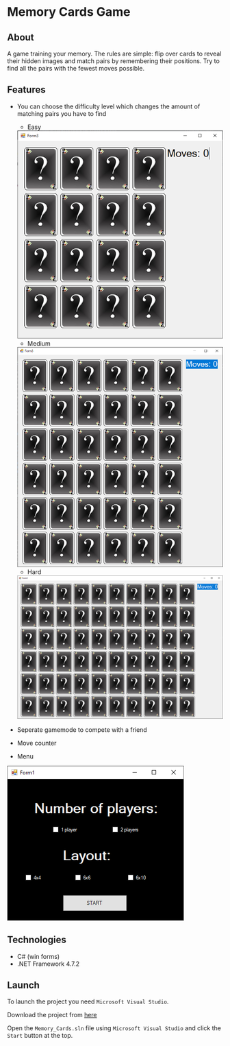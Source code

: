 # Memory Cards Game
## About
A game training your memory. The rules are simple: flip over cards to reveal their hidden images and match pairs by remembering their positions. Try to find all the pairs with the fewest moves possible.
## Features
* You can choose the difficulty level which changes the amount of matching pairs you have to find
  * Easy
 
  <img src="https://github.com/pmusielak/Memory_Cards_Game/blob/8ddf31eb7638972f7e558a3cc6954e78eeec7e0f/github_files/easy.png"/>

  * Medium
  
  <img src="https://github.com/pmusielak/Memory_Cards_Game/blob/8ddf31eb7638972f7e558a3cc6954e78eeec7e0f/github_files/medium.png"/>

  * Hard
  
  <img src="https://github.com/pmusielak/Memory_Cards_Game/blob/8ddf31eb7638972f7e558a3cc6954e78eeec7e0f/github_files/hard.png"/>  
* Seperate gamemode to compete with a friend
* Move counter
* Menu  
<img src="https://github.com/pmusielak/Memory_Cards_Game/blob/8ddf31eb7638972f7e558a3cc6954e78eeec7e0f/github_files/game_menu.png"/>

## Technologies
* C# (win forms)
* .NET Framework 4.7.2
## Launch
To launch the project you need `Microsoft Visual Studio`.  

Download the project from [here](https://github.com/pmusielak/Memory_Cards_Game/archive/refs/heads/master.zip)  

Open the `Memory_Cards.sln` file using `Microsoft Visual Studio` and click the `Start` button at the top.
